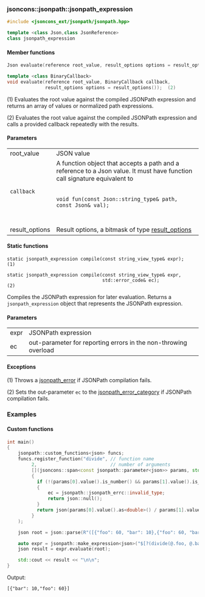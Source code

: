### jsoncons::jsonpath::jsonpath_expression

```c++
#include <jsoncons_ext/jsonpath/jsonpath.hpp>

template <class Json,class JsonReference>
class jsonpath_expression
```

#### Member functions
```c++
Json evaluate(reference root_value, result_options options = result_options()); (1)
```
```c++
template <class BinaryCallback>
void evaluate(reference root_value, BinaryCallback callback, 
              result_options options = result_options());  (2)
```

(1) Evaluates the root value against the compiled JSONPath expression and returns an array of values or 
normalized path expressions. 

(2) Evaluates the root value against the compiled JSONPath expression and calls a provided
callback repeatedly with the results.

#### Parameters

<table>
  <tr>
    <td>root_value</td>
    <td>JSON value</td> 
  </tr>
  <tr>
    <td><code>callback</code></td>
    <td>A function object that accepts a path and a reference to a Json value. 
It must have function call signature equivalent to
<br/><br/><code>
void fun(const Json::string_type& path, const Json& val);
</code><br/><br/>
  </tr>
  <tr>
    <td>result_options</td>
    <td>Result options, a bitmask of type <a href="result_options.md">result_options</></td> 
  </tr>
</table>

#### Static functions

    static jsonpath_expression compile(const string_view_type& expr);    (1)

    static jsonpath_expression compile(const string_view_type& expr,
                                       std::error_code& ec);             (2)

Compiles the JSONPath expression for later evaluation. Returns a `jsonpath_expression` object 
that represents the JSONPath expression.

#### Parameters

<table>
  <tr>
    <td>expr</td>
    <td>JSONPath expression</td> 
  </tr>
  <tr>
    <td>ec</td>
    <td>out-parameter for reporting errors in the non-throwing overload</td> 
  </tr>
</table>

#### Exceptions

(1) Throws a [jsonpath_error](jsonpath_error.md) if JSONPath compilation fails.

(2) Sets the out-parameter `ec` to the [jsonpath_error_category](jsonpath_errc.md) if JSONPath compilation fails. 

### Examples

#### Custom functions

```c++
int main()
{
    jsonpath::custom_functions<json> funcs;
    funcs.register_function("divide", // function name
         2,                           // number of arguments   
         [](jsoncons::span<const jsonpath::parameter<json>> params, std::error_code& ec) -> json 
         {
           if (!(params[0].value().is_number() && params[1].value().is_number())) 
           {
               ec = jsonpath::jsonpath_errc::invalid_type; 
               return json::null();
           }
           return json(params[0].value().as<double>() / params[1].value().as<double>());
         }
    );

    json root = json::parse(R"([{"foo": 60, "bar": 10},{"foo": 60, "bar": 5}])");

    auto expr = jsonpath::make_expression<json>("$[?(divide(@.foo, @.bar) == 6)]", funcs);
    json result = expr.evaluate(root);

    std::cout << result << "\n\n";
}
```
Output:
```
[{"bar": 10,"foo": 60}]
```
